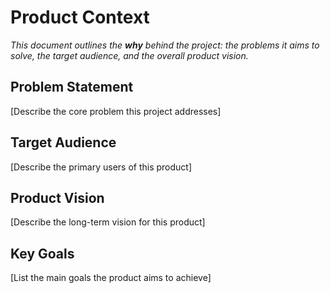 # Product Context

*This document outlines the **why** behind the project: the problems it aims to solve, the target audience, and the overall product vision.*

## Problem Statement

[Describe the core problem this project addresses]

## Target Audience

[Describe the primary users of this product]

## Product Vision

[Describe the long-term vision for this product]

## Key Goals

[List the main goals the product aims to achieve] 